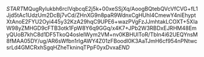 $START$MQugRyIukbh6rcIVqbcqE2j5k+00xeSSjXq/AoogBQtebQVcVfCVG+fL1Jjd5tAc1UdzUm2DcBj7vCd/ZHnXG9n8paR9WdnxCgHUhI4CmewY4niEhyptXtAnoE2FYU2Oyi445y32KzA29hqC9UPE6+wazPVgFzJJmhtakLCOXT+5XIaW98yZMHGD9cFTB3otk1FpW8Y6q9GGq/x4K7+JPb2W3RBDxEJRHM48EmyQUoB7khC8d1DF5TkoQ4oslelWym2VM+nv0KBHUlToR/Tbln4i62UEQYnsM8fMAA05DY/ug/AR6sWfbn1rIgAWY4Z01zFBoodl0K3AaTJmH6cf954nPNtwcsrLd4GMCRxhSgqHZheTkninqTPpF0yxDvxa$END$